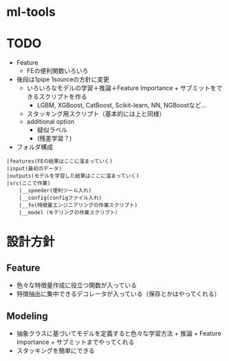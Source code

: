 # ml-tools

# TODO
* Feature 
    * FEの便利関数いろいろ
* 後段は1pipe 1sourceの方針に変更 
    * いろいろなモデルの学習＋推論＋Feature Importance + サブミットをできるスクリプトを作る
        * LGBM, XGBoost, CatBoost, Scikit-learn, NN, NGBoostなど...
    * スタッキング用スクリプト（基本的には上と同様）
    * additional option
        * 疑似ラベル
        * (残差学習？)
* フォルダ構成
```
|features(FEの結果はここに溜まっていく)
|input(最初のデータ)
|outputs(モデルを学習した結果はここに溜まっていく)
|src(ここで作業)
    |__speeder(便利ツール入れ)
    |__config(configファイル入れ)
    |__fe(特徴量エンジニアリングの作業スクリプト)
    |__model（モデリングの作業スクリプト）
```
# 設計方針

## Feature
* 色々な特徴量作成に役立つ関数が入っている
* 特徴抽出に集中できるデコレータが入っている（保存とかはやってくれる）


## Modeling
* 抽象クラスに基づいてモデルを定義すると色々な学習方法 + 推論 + Feature Importance + サブミットまでやってくれる
* スタッキングを簡単にできる